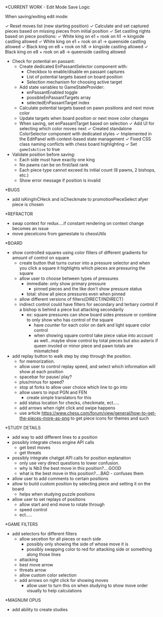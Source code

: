 \*CURRENT WORK - Edit Mode Save Logic

When saving/exiting edit mode:

✓ Reset moves list (new starting position)
✓ Calculate and set captured pieces based on missing pieces from initial position
✓ Set castling rights based on piece positions:
✓ White king on e1 + rook on h1 -> kingside castling allowed
✓ White king on e1 + rook on a1 -> queenside castling allowed
✓ Black king on e8 + rook on h8 -> kingside castling allowed
✓ Black king on e8 + rook on a8 -> queenside castling allowed

- Check for potential en passant:
  - Create dedicated EnPassantSelector component with:
    - Checkbox to enable/disable en passant captures
    - List of potential targets based on board position
    - Selection mechanism for choosing active target
  - Add state variables to GameStateProvider:
    - enPassantEnabled toggle
    - possibleEnPassantTargets array
    - selectedEnPassantTarget index
  - Calculate potential targets based on pawn positions and next move color
  - Update targets when board position or next move color changes
  - When saving, set enPassantTarget based on selection
    ✓ Add UI for selecting which color moves next
    ✓ Created standalone ColorSelector component with dedicated styles
    ✓ Implemented in the EditPanel with context-based state management
    ✓ Fixed CSS class naming conflicts with chess board highlighting
    ✓ Set `gameIsActive` to true
- Validate position before saving:
  - Each side must have exactly one king
  - No pawns can be on first/last rank
  - Each piece type cannot exceed its initial count (8 pawns, 2 bishops, etc.)
  - Show error message if position is invalid

\*BUGS

- add isKingInCHeck and isCheckmate to promotionPieceSelect afyer piece
  is chosen

\*REFRACTOR

- swap context for redux....if constant rendering on context change becomes an issue
- move pieceIcons from gamestate to chessUtils

\*BOARD

- show controlled squares using color filters of different gradients for amount of control on square
  - create button that turns cursor into a pressure selector and when you click a square it highlights which pieces are pressuring the square
  - allow user to choose between types of pressures
    - immediate: only show primary pressure
      - pinned pieces and the like don't show pressure status
    - total: show all piece pressures even when pinned
  - allow different versions of filters(DIRECT/INDIRECT)
  - indirect control could have filters for secondary and tertiary control if a bishop is behind a piece but attacking secondarily
    - ex: square pressures can show board sides pressure or combine to only show who has control of the square
      - have counter for each color on dark and light square color control
      - when showing square control take piece value into account as well...maybe show control by total pieces but also asterix if queen involed or minor piece and pawn totals are mismatched
- add replay button to walk step by step through the position.
  - for memorization.
  - allow user to control replay speed, and select which information will show at each position
  - spacebar for pause/ play?
  - plus/minus for speed?
  - stop at forks to allow user choice which line to go into
  - allow users to input PGN and FEN
    - create simple translators for this
  - add status location for checks, checkmate, ect.....
  - add arrows when right click and swipe happens
  - use article https://www.chess.com/forum/view/general/how-to-get-the-pieces-more-as-png to get piece icons for themes and such

\*STUDY DETAILS

- add way to add different lines to a position
- possibly integrate chess engine API calls
  - get best moves
  - get threats
- possibly integrate chatgpt API calls for position explanation
  - only use very direct questions to lower confusion.
  - why is Nb3 the best move in this position?....GOOD
  - what is the best move in this position?....BAD - confuses them
- allow user to add comments to certain positions
- allow to build custom position by selecting piece and setting it on the board
  - helps when studying puzzle positions
- allow user to set replays of positions
  - allow start and end move to rotate through
  - speed control
  - ect.....

\*GAME FILTERS

- add selectors for different filters
  - allow secetion for all pieces or each side
    - possibly only showing the side of whose move it is
    - possibly swapping color to red for attacking side or something along those lines
  - attacking
  - best move arrow
  - threats arrow
  - allow custom color selection
  - add arrows on right click for showing moves
    - allow user to turn this on when studying to show move order visually to help calculations

\*MAGNUM OPUS

- add ability to create studies
